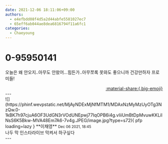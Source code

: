 ```yaml
---
date: 2021-12-06 18:11:06+09:00
authors:
  - e4efbdd08f4d5a2d44abfe5581027ec7
  - 65eff6ab044ae8dea6816794f11a6fc1
categories:
  - Chaeyoung
---
```


# 0-95950141

<div class="post-container" markdown="1">
<div class="content-container md-sidebar__scrollwrap" markdown="1">

오늘은 왜 안오지..아무도 안왔어...힘든가..아무쪼록 못와도 좋으니까 건강만하자 프로미들!

</div>
</div>

<div style="text-align: right;" markdown="1">
<a href="https://weverse.io/fromis9/fanpost/0-95950141" style="text-align: right;">:material-share:{.big-emoji}</a>
</div>
---

<div class="comments-container md-sidebar__scrollwrap" markdown="1">
<div class="comment" markdown="1">
<div class='id-container' markdown="1">
![](https://phinf.wevpstatic.net/MjAyNDExMjNfMTM1/MDAxNzMyMzUyOTg3NzQw.0-1kBK7h97cjuA6OF3UdGN3rVOdUNEpwj77IqOPB6i4g.vliiUmBtDpMvuwKKLiINsS6K5Bkw-MVA48Em7A6-7v4g.JPEG/image.jpg?type=s72){ pfp loading=lazy }
**<span class="artist">이채영</span>** <small>Dec 06 2021, 18:45</small><br>
</div>
<div class='comment-body' markdown="1">
나두 막 인스타라이브 막켜서 하구싶다
</div>
</div>
</div>
---
